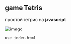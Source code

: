 ﻿## game Tetris


простой тетрис на **javascript** 

![image](https://static4.depositphotos.com/1000252/375/i/450/depositphotos_3757597-stock-photo-tetris-game.jpg)

```shell
use index.html
```